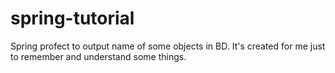 # spring-tutorial
Spring profect to output name of some objects in BD. It's created for me just to remember and understand some things.
